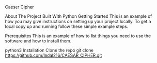 Caeser Cipher

About The Project
Built With
Python
Getting Started
This is an example of how you may give instructions on setting up your project locally. To get a local copy up and running follow these simple example steps.

Prerequisites
This is an example of how to list things you need to use the software and how to install them.

python3
Installation
Clone the repo
git clone https://github.com/Indal216/CAESAR_CIPHER.git
